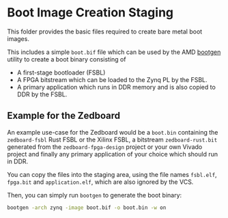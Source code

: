 Boot Image Creation Staging
========

This folder provides the basic files required to create bare metal boot images.

This includes a simple `boot.bif` file which can be used by the AMD
[bootgen](https://docs.amd.com/r/en-US/ug1283-bootgen-user-guide) utility
to create a boot binary consisting of

- A first-stage bootloader (FSBL)
- A FPGA bitstream which can be loaded to the Zynq PL by the FSBL.
- A primary application which runs in DDR memory and is also copied to DDR by the FSBL.

## Example for the Zedboard

An example use-case for the Zedboard would be a `boot.bin` containing the `zedboard-fsbl` Rust
FSBL or the Xilinx FSBL, a bitstream `zedboard-rust.bit` generated from the `zedboard-fpga-design`
project or your own Vivado project and finally any primary application of your choice which
should run in DDR.

You can copy the files into the staging area, using the file names `fsbl.elf`, `fpga.bit` and
`application.elf`, which are also ignored by the VCS.

Then, you can simply run `bootgen` to generate the boot binary:

```sh
bootgen -arch zynq -image boot.bif -o boot.bin -w on
```
